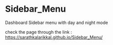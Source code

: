 # Sidebar_Menu
Dashboard Sidebar menu with day and night mode 

check the page through the link : https://sarathkalarikkal.github.io/Sidebar_Menu/
